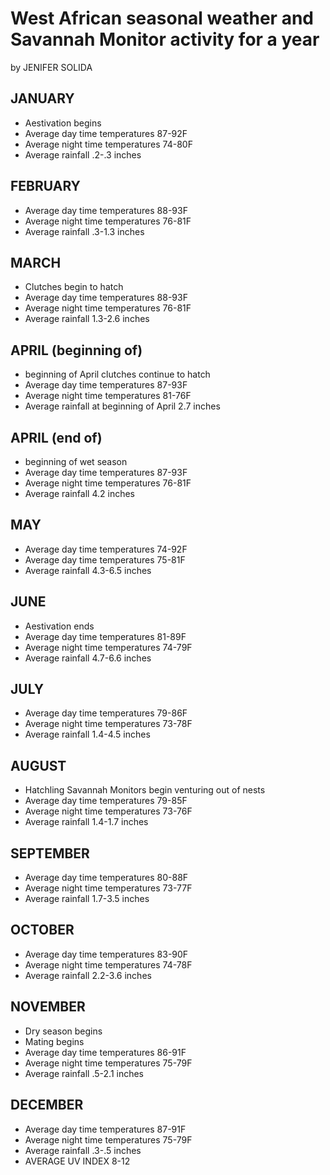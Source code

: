 # West African seasonal weather and Savannah Monitor activity for a year

by JENIFER SOLIDA

## JANUARY 
* Aestivation begins 
* Average day time temperatures 87-92F
* Average night time temperatures 74-80F
* Average rainfall .2-.3 inches

## FEBRUARY
* Average day time temperatures 88-93F
* Average night time temperatures 76-81F
* Average rainfall .3-1.3 inches

## MARCH 
* Clutches begin to hatch
* Average day time temperatures 88-93F
* Average night time temperatures 76-81F
* Average rainfall 1.3-2.6 inches

## APRIL (beginning of)
* beginning of April clutches continue to hatch
* Average day time temperatures 87-93F
* Average night time temperatures 81-76F
* Average rainfall at beginning of April 2.7 inches

## APRIL (end of) 

* beginning of wet season
* Average day time temperatures 87-93F
* Average night time temperatures 76-81F
* Average rainfall 4.2 inches

## MAY 
* Average day time temperatures 74-92F
* Average day time temperatures 75-81F
* Average rainfall 4.3-6.5 inches

## JUNE 
* Aestivation ends
* Average day time temperatures 81-89F
* Average night time temperatures 74-79F
* Average rainfall 4.7-6.6 inches

## JULY
* Average day time temperatures 79-86F
* Average night time temperatures 73-78F
* Average rainfall 1.4-4.5 inches

## AUGUST 
* Hatchling Savannah Monitors begin venturing out of nests
* Average day time temperatures 79-85F
* Average night time temperatures 73-76F
* Average rainfall 1.4-1.7 inches

## SEPTEMBER
* Average day time temperatures 80-88F
* Average night time temperatures 73-77F
* Average rainfall 1.7-3.5 inches

## OCTOBER 
* Average day time temperatures 83-90F
* Average night time temperatures 74-78F
* Average rainfall 2.2-3.6 inches

## NOVEMBER
* Dry season begins
* Mating begins
* Average day time temperatures 86-91F
* Average night time temperatures 75-79F
* Average rainfall .5-2.1 inches

## DECEMBER 
* Average day time temperatures 87-91F
* Average night time temperatures 75-79F
* Average rainfall .3-.5 inches
* AVERAGE UV INDEX 8-12
